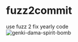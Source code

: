 # fuzz2commit
use fuzz 2 fix yearly code  
![genki-dama-spirit-bomb](https://github.com/willshion/fuzz2commit/assets/13349979/5c3facfc-0fe1-4dd0-a3c7-c91079c5be98)
